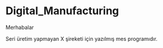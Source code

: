 # Digital_Manufacturing


Merhabalar 

Seri üretim yapmayan X şireketi için yazılmış mes programıdır. 